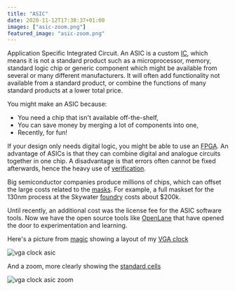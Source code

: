 ```yaml
---
title: "ASIC"
date: 2020-11-12T17:38:37+01:00
images: ["asic-zoom.png"]
featured_image: "asic-zoom.png"
---
```


Application Specific Integrated Circuit. An ASIC is a custom [IC](/terminology/ic), which means it is not a standard product such as a microprocessor, memory, standard logic chip or generic component which might be available from several or many different manufacturers. It will often add functionality not available from a standard product, or combine the functions of many standard products at a lower total price.

You might make an ASIC because:

* You need a chip that isn't available off-the-shelf,
* You can save money by merging a lot of components into one,
* Recently, for fun!

If your design only needs digital logic, you might be able to use an [FPGA](/terminology/fpga). An advantage of ASICs is that they can combine digital and analogue circuits together in one chip. A disadvantage is that errors often cannot be fixed afterwards, hence the heavy use of [verification](/terminology/verification).

Big semiconductor companies produce millions of chips, which can offset the large costs related to the [masks](/terminology/maskset). For example, a full maskset for the 130nm process at the Skywater [foundry](/terminology/foundry) costs about $200k.

Until recently, an additional cost was the license fee for the ASIC software tools. Now we have the open source tools like [OpenLane](/terminology/openlane) that have opened the door to experimentation and learning.

Here's a picture from [magic](/terminology/magic) showing a layout of my [VGA clock](/post/vga_clock)

![vga clock asic](/asic-full.png)

And a zoom, more clearly showing the [standard cells](/terminology/standardcell)

![vga clock asic zoom](/asic-zoom.png)
